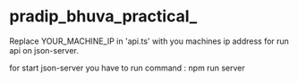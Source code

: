 # pradip_bhuva_practical_

Replace YOUR_MACHINE_IP in 'api.ts' with you machines ip address for run api on json-server.

for start json-server you have to run command : npm run server
